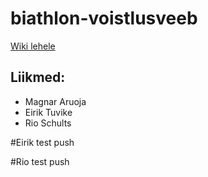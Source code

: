 # biathlon-voistlusveeb

[Wiki lehele](https://github.com/MagnarAr/biathlon-voistlusveeb/wiki/Pealeht)
## Liikmed:
  * Magnar Aruoja
  * Eirik Tuvike
  * Rio Schults

#Eirik test push

#Rio test push